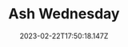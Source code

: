 ---
title: Ash Wednesday
videoLink: https://youtube.com/live/dROf3g5W4aU
serviceOrderlink: na
date: 2023-02-22T17:50:18.147Z
serviceDescription: n﻿a
---